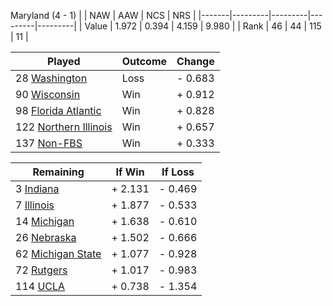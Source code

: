 Maryland (4 - 1)
|       |   NAW   |   AAW   |   NCS   |   NRS   |
|-------|---------|---------|---------|---------|
| Value |   1.972 |   0.394 |   4.159 |   9.980 |
| Rank  |      46 |      44 |     115 |      11 |

| Played                    | Outcome    |  Change  |
|---------------------------|------------|----------|
|  28 [Washington            ](Washington.md)| Loss       | -  0.683 |
|  90 [Wisconsin             ](Wisconsin.md)| Win        | +  0.912 |
|  98 [Florida Atlantic      ](FloridaAtlantic.md)| Win        | +  0.828 |
| 122 [Northern Illinois     ](NorthernIllinois.md)| Win        | +  0.657 |
| 137 [Non-FBS               ](NonFBS.md)| Win        | +  0.333 |

| Remaining                 |  If Win  |  If Loss |
|---------------------------|----------|----------|
|   3 [Indiana               ](Indiana.md)| +  2.131 | -  0.469 |
|   7 [Illinois              ](Illinois.md)| +  1.877 | -  0.533 |
|  14 [Michigan              ](Michigan.md)| +  1.638 | -  0.610 |
|  26 [Nebraska              ](Nebraska.md)| +  1.502 | -  0.666 |
|  62 [Michigan State        ](MichiganState.md)| +  1.077 | -  0.928 |
|  72 [Rutgers               ](Rutgers.md)| +  1.017 | -  0.983 |
| 114 [UCLA                  ](UCLA.md)| +  0.738 | -  1.354 |

